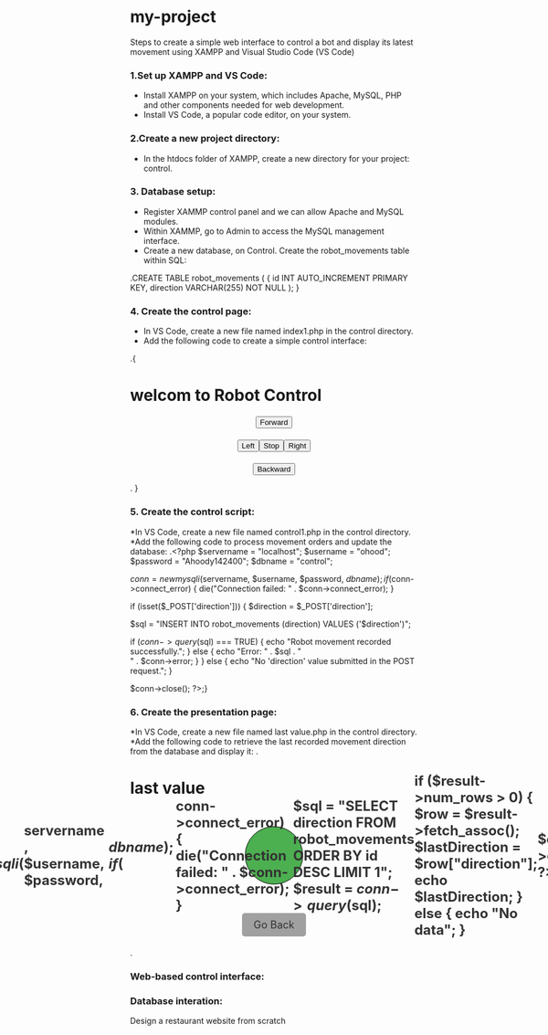# my-project
Steps to create a simple web interface to control a bot and display its latest movement using XAMPP and Visual Studio Code (VS Code)
### 1.Set up XAMPP and VS Code:
* Install XAMPP on your system, which includes Apache, MySQL, PHP and other components needed for web development.
* Install VS Code, a popular code editor, on your system.
### 2.Create a new project directory:
* In the htdocs folder of XAMPP, create a new directory for your project:  control.
### 3. Database setup:
* Register XAMMP control panel and we can allow Apache and MySQL modules.
* Within XAMMP, go to Admin to access the MySQL management interface.
* Create a new database, on Control.
  Create the robot_movements table within SQL:


 .CREATE TABLE robot_movements ( {
id INT AUTO_INCREMENT PRIMARY KEY,
direction VARCHAR(255) NOT NULL
); 
}
 
### 4. Create the control page:
* In VS Code, create a new file named index1.php in the control directory.
* Add the following code to create a simple control interface:
  
 .<!DOCTYPE html>{
<html>
<head>
<title> welcom to Robot Control</title>
<style>
    .button-container {
        display: flex;
        justify-content: center;
        align-items: center;
        margin-top: 20px;
    }

    .button-container button {
        margin: 0 10px;
        width: 100px;
        height: 100px;
        font-size: 20px;
        background-color: #4CAF50;
        border-radius: 50%;
    }
</style>
</head>
 <body>
<h1> welcom to Robot Control</h1>
<form method="post" action="last value.php">
    <div class="button-container">
        <button name="direction" value="forward">Forward</button>
    </div>
    <div class="button-container">
        <button name="direction" value="left">Left</button>
        <button name="direction" value="stop">Stop</button>
        <button name="direction" value="right">Right</button>
    </div>
    <div class="button-container">
        <button name="direction" value="backward">Backward</button>
    </div>
</form>
</body>
</html> .
}

 ### 5. Create the control script:
*In VS Code, create a new file named control1.php in the control directory.
*Add the following code to process movement orders and update the database:
.<?php
$servername = "localhost";
$username = "ohood";
$password = "Ahoody142400";
$dbname = "control";

$conn = new mysqli($servername, $username, $password, $dbname);
if ($conn->connect_error) {
die("Connection failed: " . $conn->connect_error);
}

if (isset($_POST['direction'])) {
$direction = $_POST['direction'];

$sql = "INSERT INTO robot_movements (direction) VALUES ('$direction')";

if ($conn->query($sql) === TRUE) {
    echo "Robot movement recorded successfully.";
} else {
    echo "Error: " . $sql . "<br>" . $conn->error;
}
} else {
echo "No 'direction' value submitted in the POST request.";
}

$conn->close();
?>;}
### 6. Create the presentation page:
*In VS Code, create a new file named last value.php in the control directory.
*Add the following code to retrieve the last recorded movement direction from the database and display it:
. <!DOCTYPE html>
<html>
<head>
<title>last value</title>
<style>
  .movement-circle {
      width: 100px;
      height: 100px;
      background-color: #4CAF50;
      border-radius: 50%;
      display: flex;
      justify-content: center;
      align-items: center;
      font-size: 24px;
      font-weight: bold;
      color: #333;
      margin: 50px auto;
      border:1px solid black;
  }
  .back-link {
      display: block;
      text-align: center;
      margin-top: 20px;
  }
  .back-button {
      display: block;
      background-color: #a0a0a0;
      color: #333;
      text-decoration: none;
      padding: 10px 20px;
      border-radius: 5px;
      margin: 20px auto;
      width: fit-content;
      font-size: 18px;
  }
</style>
</head>
<body>
<h1> last value</h1>
<div class="movement-circle">
  <?php
  $servername = "localhost";
  $username = "ohood";
  $password = "Ahoody142400";
  $dbname = "control";

  $conn = new mysqli($servername, $username, $password, $dbname);
  if ($conn->connect_error) {
  die("Connection failed: " . $conn->connect_error);
  }

  $sql = "SELECT direction FROM robot_movements ORDER BY id DESC LIMIT 1";
  $result = $conn->query($sql);

  if ($result->num_rows > 0) {
      $row = $result->fetch_assoc();
      $lastDirection = $row["direction"];
      echo $lastDirection;
  } else {
      echo "No data";
  }

  $conn->close();
  ?>
</div>
<a href="index1.php" class="back-button">Go Back</a>
</body>
</html> . 

### Web-based control interface:

### Database interation:

Design a restaurant website from scratch
